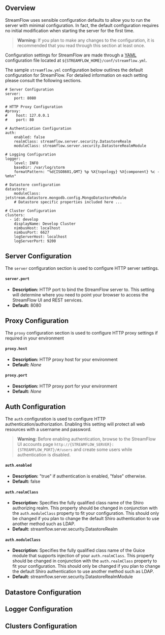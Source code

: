 ## Overview

StreamFlow uses sensible configuration defaults to allow you to run the server with minimal configuration.  In fact, the default configuration requires no initial modification when starting the server for the first time.  

> **Warning:** If you plan to make any changes to the configuration, it is recommended that you read through this section at least once.

Configuration settings for StreamFlow are made through a
[YAML](http://www.yaml.org/spec/1.2/spec.html) configuration file located at `${STREAMFLOW_HOME}/conf/streamflow.yml`.

The sample `streamflow.yml` configuration below outlines the default configuration for StreamFlow.  For detailed information on each setting please consult the following sections.

    # Server Configuration
    server:
        port: 8080

    # HTTP Proxy Configuration
    #proxy:
    #    host: 127.0.0.1
    #    port: 80

    # Authentication Configuration
    auth:
        enabled: false
        realmClass: streamflow.server.security.DatastoreRealm
        moduleClass: streamflow.server.security.DatastoreRealmModule

    # Logging Configuration
    logger:
        level: INFO
        baseDir: /var/log/storm
        formatPattern: "%d{ISO8601,GMT} %p %X{topology} %X{component} %c - %m%n"
		
    # Datastore configuration
    datastore:
        moduleClass: jetstream.datastore.mongodb.config.MongoDatastoreModule
        # Datastore specific properties included here ...

    # Cluster Configuration
    clusters:
      - id: develop
        displayName: Develop Cluster
        nimbusHost: localhost 
        nimbusPort: 6627 
        logServerHost: localhost
        logServerPort: 9200
   

## Server Configuration

The `server` configuration section is used to configure HTTP server settings.

#### `server.port`
- **Description:** HTTP port to bind the StreamFlow server to.  This setting will determine where you need to point your browser to access the StreamFlow UI and REST services. 
- **Default:** 8080


## Proxy Configuration

The `proxy` configuration section is used to configure HTTP proxy settings if required in your environment

#### `proxy.host`
- **Description:** HTTP proxy host for your environment 
- **Default:** *None*

#### `proxy.port`
- **Description:** HTTP proxy port for your environment 
- **Default:** *None*


## Auth Configuration

The `auth` configuration is used to configure HTTP authentication/authorization.  Enabling this setting will protect all web resources  with a username and password.

> **Warning:** Before enabling authentication, browse to the StreamFlow UI accounts page `http://{STREAMFLOW_SERVER}:{STREAMFLOW_PORT}/#/users` and create some users while authentication is disabled.

#### `auth.enabled`
- **Description:** "true" if authentication is enabled, "false" otherwise. 
- **Default:** false

#### `auth.realmClass`
- **Description:** Specifies the fully qualified class name of the Shiro authorizing realm.  This property should be changed in conjunction with the `auth.moduleClass` property to fit your configuration.  This should only be changed if you plan to change the default Shiro authentication to use another method such as LDAP.
- **Default:** streamflow.server.security.DatastoreRealm

#### `auth.moduleClass`
- **Description:** Specifies the fully qualified class name of the Guice module that supports injection of your `auth.realmClass`.  This property should be changed in conjunction with the `auth.realmClass` property to fit your configuration.  This should only be changed if you plan to change the default Shiro authentication to use another method such as LDAP.
- **Default:** streamflow.server.security.DatastoreRealmModule


## Datastore Configuration


## Logger Configuration


## Clusters Configuration